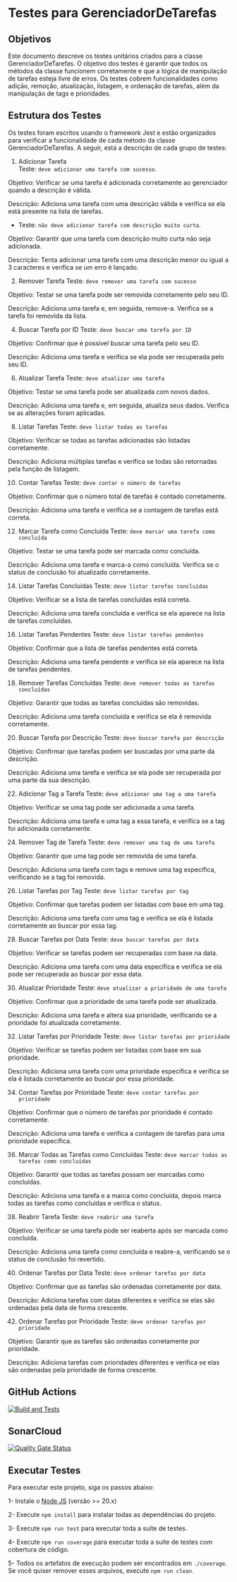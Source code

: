 # Testes para GerenciadorDeTarefas

## Objetivos
Este documento descreve os testes unitários criados para a classe GerenciadorDeTarefas. O objetivo dos testes é garantir que todos os métodos da classe funcionem corretamente e que a lógica de manipulação de tarefas esteja livre de erros. Os testes cobrem funcionalidades como adição, remoção, atualização, listagem, e ordenação de tarefas, além da manipulação de tags e prioridades.

## Estrutura dos Testes
Os testes foram escritos usando o framework Jest e estão organizados para verificar a funcionalidade de cada método da classe GerenciadorDeTarefas. A seguir, está a descrição de cada grupo de testes:

1. Adicionar Tarefa   
Teste: `deve adicionar uma tarefa com sucesso`.

Objetivo: Verificar se uma tarefa é adicionada corretamente ao gerenciador quando a descrição é válida.

Descrição: Adiciona uma tarefa com uma descrição válida e verifica se ela está presente na lista de tarefas.

- Teste: `não deve adicionar tarefa com descrição muito curta`.

Objetivo: Garantir que uma tarefa com descrição muito curta não seja adicionada.

Descrição: Tenta adicionar uma tarefa com uma descrição menor ou igual a 3 caracteres e verifica se um erro é lançado.


2. Remover Tarefa
Teste: `deve remover uma tarefa com sucesso`

Objetivo: Testar se uma tarefa pode ser removida corretamente pelo seu ID.

Descrição: Adiciona uma tarefa e, em seguida, remove-a. Verifica se a tarefa foi removida da lista.


4. Buscar Tarefa por ID
Teste: `deve buscar uma tarefa por ID`

Objetivo: Confirmar que é possível buscar uma tarefa pelo seu ID.

Descrição: Adiciona uma tarefa e verifica se ela pode ser recuperada pelo seu ID.


6. Atualizar Tarefa
Teste: `deve atualizar uma tarefa`

Objetivo: Testar se uma tarefa pode ser atualizada com novos dados.

Descrição: Adiciona uma tarefa e, em seguida, atualiza seus dados. Verifica se as alterações foram aplicadas.


8. Listar Tarefas
Teste: `deve listar todas as tarefas`

Objetivo: Verificar se todas as tarefas adicionadas são listadas corretamente.

Descrição: Adiciona múltiplas tarefas e verifica se todas são retornadas pela função de listagem.


10. Contar Tarefas
Teste: `deve contar o número de tarefas`

Objetivo: Confirmar que o número total de tarefas é contado corretamente.

Descrição: Adiciona uma tarefa e verifica se a contagem de tarefas está correta.


12. Marcar Tarefa como Concluída
Teste: `deve marcar uma tarefa como concluída`

Objetivo: Testar se uma tarefa pode ser marcada como concluída.

Descrição: Adiciona uma tarefa e marca-a como concluída. Verifica se o status de conclusão foi atualizado corretamente.


14. Listar Tarefas Concluídas
Teste: `deve listar tarefas concluídas`

Objetivo: Verificar se a lista de tarefas concluídas está correta.

Descrição: Adiciona uma tarefa concluída e verifica se ela aparece na lista de tarefas concluídas.


16. Listar Tarefas Pendentes
Teste: `deve listar tarefas pendentes`

Objetivo: Confirmar que a lista de tarefas pendentes está correta.

Descrição: Adiciona uma tarefa pendente e verifica se ela aparece na lista de tarefas pendentes.


18. Remover Tarefas Concluídas
Teste: `deve remover todas as tarefas concluídas`

Objetivo: Garantir que todas as tarefas concluídas são removidas.

Descrição: Adiciona uma tarefa concluída e verifica se ela é removida corretamente.


20. Buscar Tarefa por Descrição
Teste: `deve buscar tarefa por descrição`

Objetivo: Confirmar que tarefas podem ser buscadas por uma parte da descrição.

Descrição: Adiciona uma tarefa e verifica se ela pode ser recuperada por uma parte da sua descrição.


22. Adicionar Tag a Tarefa
Teste: `deve adicionar uma tag a uma tarefa`

Objetivo: Verificar se uma tag pode ser adicionada a uma tarefa.

Descrição: Adiciona uma tarefa e uma tag a essa tarefa, e verifica se a tag foi adicionada corretamente.


24. Remover Tag de Tarefa
Teste: `deve remover uma tag de uma tarefa`

Objetivo: Garantir que uma tag pode ser removida de uma tarefa.

Descrição: Adiciona uma tarefa com tags e remove uma tag específica, verificando se a tag foi removida.


26. Listar Tarefas por Tag
Teste: `deve listar tarefas por tag`

Objetivo: Confirmar que tarefas podem ser listadas com base em uma tag.

Descrição: Adiciona uma tarefa com uma tag e verifica se ela é listada corretamente ao buscar por essa tag.


28. Buscar Tarefas por Data
Teste: `deve buscar tarefas por data`

Objetivo: Verificar se tarefas podem ser recuperadas com base na data.

Descrição: Adiciona uma tarefa com uma data específica e verifica se ela pode ser recuperada ao buscar por essa data.


30. Atualizar Prioridade
Teste: `deve atualizar a prioridade de uma tarefa`

Objetivo: Confirmar que a prioridade de uma tarefa pode ser atualizada.

Descrição: Adiciona uma tarefa e altera sua prioridade, verificando se a prioridade foi atualizada corretamente.


32. Listar Tarefas por Prioridade
Teste: `deve listar tarefas por prioridade`

Objetivo: Verificar se tarefas podem ser listadas com base em sua prioridade.

Descrição: Adiciona uma tarefa com uma prioridade específica e verifica se ela é listada corretamente ao buscar por essa prioridade.


34. Contar Tarefas por Prioridade
Teste: `deve contar tarefas por prioridade`

Objetivo: Confirmar que o número de tarefas por prioridade é contado corretamente.

Descrição: Adiciona uma tarefa e verifica a contagem de tarefas para uma prioridade específica.


36. Marcar Todas as Tarefas como Concluídas
Teste: `deve marcar todas as tarefas como concluídas`

Objetivo: Garantir que todas as tarefas possam ser marcadas como concluídas.

Descrição: Adiciona uma tarefa e a marca como concluída, depois marca todas as tarefas como concluídas e verifica o status.


38. Reabrir Tarefa
Teste: `deve reabrir uma tarefa`

Objetivo: Verificar se uma tarefa pode ser reaberta após ser marcada como concluída.

Descrição: Adiciona uma tarefa como concluída e reabre-a, verificando se o status de conclusão foi revertido.


40. Ordenar Tarefas por Data
Teste: `deve ordenar tarefas por data`

Objetivo: Confirmar que as tarefas são ordenadas corretamente por data.

Descrição: Adiciona tarefas com datas diferentes e verifica se elas são ordenadas pela data de forma crescente.


42. Ordenar Tarefas por Prioridade
Teste: `deve ordenar tarefas por prioridade`

Objetivo: Garantir que as tarefas são ordenadas corretamente por prioridade.

Descrição: Adiciona tarefas com prioridades diferentes e verifica se elas são ordenadas pela prioridade de forma crescente.


## GitHub Actions

[![Build and Tests](https://github.com/ugioni/unit-tests-jest/actions/workflows/node.js.yml/badge.svg?branch=master)](https://github.com/ugioni/unit-tests-jest/actions/workflows/node.js.yml)

## SonarCloud

[![Quality Gate Status](https://sonarcloud.io/api/project_badges/measure?project=ugioni_unit-tests-jest&metric=alert_status)](https://sonarcloud.io/summary/new_code?id=ugioni_unit-tests-jest)

## Executar Testes

Para executar este projeto, siga os passos abaixo:

1- Instale o [Node JS](https://nodejs.org/) (versão >= 20.x)

2- Execute `npm install`  para instalar todas as dependências do projeto.

3- Execute `npm run test` para executar toda a suíte de testes.

4- Execute `npm run coverage` para executar toda a suíte de testes com cobertura de código.

5- Todos os artefatos de execução podem ser encontrados em `./coverage`. Se você quiser remover esses arquivos, execute `npm run clean`.



